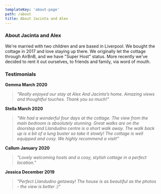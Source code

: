 ```yaml
---
templateKey: 'about-page'
path: /about
title: About Jacinta and Alex
---
```

### About Jacinta and Alex
We're married with two children and are based in Liverpool. We bought the cottage in 2017 and love staying up there. We originally let the cottage through AirBnB, and we have "Super Host" status. More recently we've decided to rent it out ourselves, to friends and family, via word of mouth.

### Testimonials

__Gemma March 2020__

> _"Really enjoyed our stay at Alex And Jacinta’s home. Amazing views and thoughtful touches. Thank you so much!"_

__Stella March 2020__

> _"We had a wonderful four days at the cottage. The view from the main bedroom is absolutely stunning. Great walks are on the doorstep and Llandudno centre is a short walk away. The walk back up is a bit of a lung buster so take it slowly! The cottage is well equipped and cosy. We highly recommend a visit!"_

__Callum January 2020__

> _"Lovely welcoming hosts and a cosy, stylish cottage in a perfect location."_

__Jessica December 2019__

> _"Perfect Llandudno getaway! The house is as beautiful as the photos - the view is better :)"_
